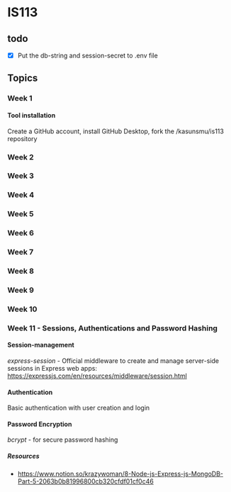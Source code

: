 # IS113

## todo

- [x] Put the db-string and session-secret to .env file


## Topics

### Week 1
#### Tool installation
Create a GitHub account, install GitHub Desktop, fork the /kasunsmu/is113 repository

### Week 2

### Week 3

### Week 4

### Week 5

### Week 6

### Week 7

### Week 8

### Week 9

### Week 10

### Week 11 - Sessions, Authentications and Password Hashing 
#### Session-management
_express-session_ - Official middleware to create and manage server-side sessions in Express web apps: https://expressjs.com/en/resources/middleware/session.html

#### Authentication
Basic authentication with user creation and login 

#### Password Encryption
_bcrypt_ - for secure password hashing

##### Resources
* https://www.notion.so/krazywoman/8-Node-js-Express-js-MongoDB-Part-5-2063b0b81996800cb320cfdf01cf0c46

